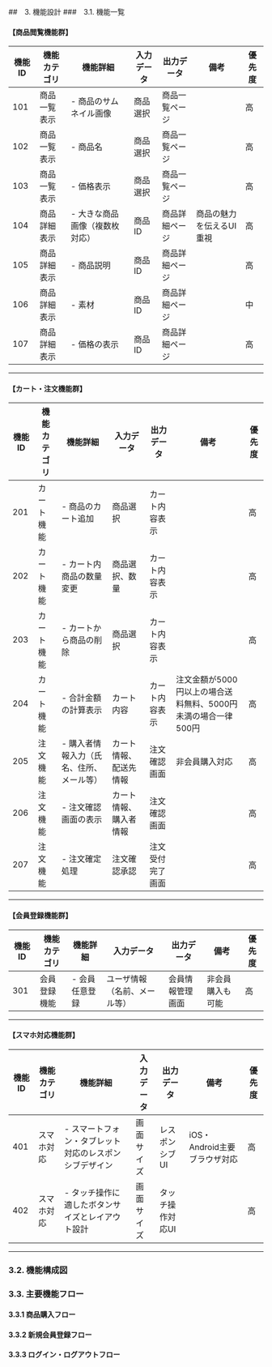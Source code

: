 ##　3. 機能設計
###　3.1. 機能一覧
#### 【商品閲覧機能群】
 
| 機能ID | 機能カテゴリ   | 機能詳細                                    | 入力データ         | 出力データ       | 備考                        | 優先度 |
|--------|----------------|------------------------------------------------|--------------------|------------------|-----------------------------|--------|
| 101    | 商品一覧表示   | - 商品のサムネイル画像     | 商品選択       | 商品一覧ページ   |                             | 高     |
| 102    | 商品一覧表示  | - 商品名                  | 商品選択            | 商品一覧ページ  |                             | 高     |
| 103    | 商品一覧表示   | - 価格表示                  | 商品選択            | 商品一覧ページ  |                             | 高     |
| 104    | 商品詳細表示   | - 大きな商品画像（複数枚対応）                | 商品ID             | 商品詳細ページ   | 商品の魅力を伝えるUI重視     | 高   |
| 105    | 商品詳細表示   | - 商品説明                   | 商品ID             | 商品詳細ページ   |                             | 高     |
 | 106    | 商品詳細表示   | - 素材                  | 商品ID             | 商品詳細ページ   |                             | 中     |
 | 107    | 商品詳細表示   | - 価格の表示                   | 商品ID             | 商品詳細ページ   |                             | 高     |
---
 
#### 【カート・注文機能群】
 
| 機能ID | 機能カテゴリ   | 機能詳細                                    | 入力データ           | 出力データ             | 備考                    | 優先度 |
|--------|----------------|---------------------------------------------|----------------------|------------------------|-------------------------|--------|
| 201    | カート機能     | - 商品のカート追加                           | 商品選択             | カート内容表示         |                         | 高     |
| 202    | カート機能     | - カート内商品の数量変更                      | 商品選択、数量       | カート内容表示         |                         | 高     |
| 203    | カート機能     | - カートから商品の削除                         | 商品選択             | カート内容表示         |                         | 高     |
| 204    | カート機能     | - 合計金額の計算表示                          | カート内容           | カート内容表示         | 注文金額が5000円以上の場合送料無料、5000円未満の場合一律500円                        | 高     |
| 205    | 注文機能       | - 購入者情報入力（氏名、住所、メール等）      | カート情報、配送先情報 | 注文確認画面           | 非会員購入対応           | 高     |
| 206    | 注文機能       | - 注文確認画面の表示                          | カート情報、購入者情報 | 注文確認画面           |                         | 高     |
| 207    | 注文機能       | - 注文確定処理                               | 注文確認承認         | 注文受付完了画面       |                         | 高     |
 
---
 
#### 【会員登録機能群】
 
| 機能ID | 機能カテゴリ   | 機能詳細                                    | 入力データ                   | 出力データ           | 備考                    | 優先度 |
|--------|----------------|---------------------------------------------|------------------------------|----------------------|-------------------------|--------|
| 301    | 会員登録機能   | - 会員任意登録                             | ユーザ情報（名前、メール等） | 会員情報管理画面     | 非会員購入も可能                  | 高     |

 
---
 
#### 【スマホ対応機能群】
 
| 機能ID | 機能カテゴリ   | 機能詳細                                    | 入力データ           | 出力データ           | 備考                    | 優先度 |
|--------|----------------|---------------------------------------------|----------------------|----------------------|-------------------------|--------|
| 401    | スマホ対応     | - スマートフォン・タブレット対応のレスポンシブデザイン | 画面サイズ           | レスポンシブUI       | iOS・Android主要ブラウザ対応 | 高     |
| 402    | スマホ対応     | - タッチ操作に適したボタンサイズとレイアウト設計   | 画面サイズ           | タッチ操作対応UI     |                         | 高     |
---

### 3.2. 機能構成図

### 3.3. 主要機能フロー
#### 3.3.1 商品購入フロー
#### 3.3.2 新規会員登録フロー
#### 3.3.3 ログイン・ログアウトフロー
